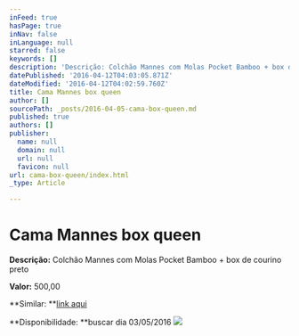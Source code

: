 ```yaml
---
inFeed: true
hasPage: true
inNav: false
inLanguage: null
starred: false
keywords: []
description: 'Descrição: Colchão Mannes com Molas Pocket Bamboo + box de courino preto'
datePublished: '2016-04-12T04:03:05.871Z'
dateModified: '2016-04-12T04:02:59.760Z'
title: Cama Mannes box queen
author: []
sourcePath: _posts/2016-04-05-cama-box-queen.md
published: true
authors: []
publisher:
  name: null
  domain: null
  url: null
  favicon: null
url: cama-box-queen/index.html
_type: Article

---
```

# Cama Mannes box queen

**Descrição:** Colchão Mannes com Molas Pocket Bamboo + box de courino preto

**Valor:** 500,00

**Similar: **[link aqui][0]

**Disponibilidade: **buscar dia 03/05/2016
![](https://s3-us-west-2.amazonaws.com/the-grid-img/p/b6a0daac55b37397c295e359febd404458deb1ae.jpg)

[0]: http://m.ricardoeletro.com.br/Produto/Cama-Box-Queen-Size-Colchao-Black-Pocket-Bamboo-Mola-Ensacada-com-Pillow-Ine-Viscoelastico-158x198cm/2772-2882-4279-385127
